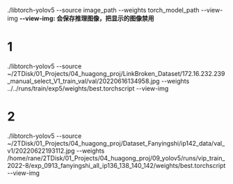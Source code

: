 ./libtorch-yolov5 --source image_path --weights torch_model_path  --view-img
**--view-img: 会保存推理图像，把显示的图像禁用**


# 1 
./libtorch-yolov5 --source ~/2TDisk/01_Projects/04_huagong_proj/LinkBroken_Dataset/172.16.232.239_manual_select_V1_train_val/val/20220616134958.jpg --weights ../../runs/train/exp5/weights/best.torchscript  --view-img

# 2
./libtorch-yolov5 --source ~/2TDisk/01_Projects/04_huagong_proj/Dataset_Fanyingshi/ip142_data/val_v1/20220622193112.jpg  --weights /home/rane/2TDisk/01_Projects/04_huagong_proj/09_yolov5/runs/vip_train_2022-8/exp_0913_fanyingshi_all_ip136_138_140_142/weights/best.torchscript  --view-img
